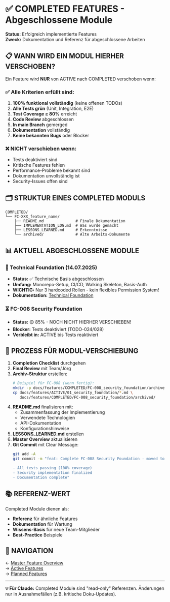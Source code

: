 # ✅ COMPLETED FEATURES - Abgeschlossene Module

**Status:** Erfolgreich implementierte Features  
**Zweck:** Dokumentation und Referenz für abgeschlossene Arbeiten  

## 📋 WANN WIRD EIN MODUL HIERHER VERSCHOBEN?

Ein Feature wird **NUR** von ACTIVE nach COMPLETED verschoben wenn:

### ✅ Alle Kriterien erfüllt sind:
1. **100% funktional vollständig** (keine offenen TODOs)
2. **Alle Tests grün** (Unit, Integration, E2E)
3. **Test Coverage ≥ 80%** erreicht
4. **Code Review** abgeschlossen
5. **In main Branch** gemerged
6. **Dokumentation** vollständig
7. **Keine bekannten Bugs** oder Blocker

### ❌ NICHT verschieben wenn:
- Tests deaktiviert sind
- Kritische Features fehlen
- Performance-Probleme bekannt sind
- Dokumentation unvollständig ist
- Security-Issues offen sind

## 🗂️ STRUKTUR EINES COMPLETED MODULS

```
COMPLETED/
└── FC-XXX_feature_name/
    ├── README.md              # Finale Dokumentation
    ├── IMPLEMENTATION_LOG.md  # Was wurde gemacht
    ├── LESSONS_LEARNED.md     # Erkenntnisse
    └── archived/              # Alte Arbeits-Dokumente
```

## 📊 AKTUELL ABGESCHLOSSENE MODULE

### 🏁 Technical Foundation (14.07.2025)
- **Status:** ✅ Technische Basis abgeschlossen
- **Umfang:** Monorepo-Setup, CI/CD, Walking Skeleton, Basis-Auth
- **WICHTIG:** Nur 3 hardcoded Rollen - kein flexibles Permission System!
- **Dokumentation:** [Technical Foundation](/docs/features/COMPLETED/00_technical_foundation/README.md)

### ⏳ FC-008 Security Foundation
- **Status:** 🟡 85% - NOCH NICHT HIERHER VERSCHIEBEN!
- **Blocker:** Tests deaktiviert (TODO-024/028)
- **Verbleibt in:** ACTIVE bis Tests reaktiviert

## 🔄 PROZESS FÜR MODUL-VERSCHIEBUNG

1. **Completion Checklist** durchgehen
2. **Final Review** mit Team/Jörg
3. **Archiv-Struktur** erstellen:
   ```bash
   # Beispiel für FC-008 (wenn fertig):
   mkdir -p docs/features/COMPLETED/FC-008_security_foundation/archived
   cp docs/features/ACTIVE/01_security_foundation/*.md \
      docs/features/COMPLETED/FC-008_security_foundation/archived/
   ```
4. **README.md** finalisieren mit:
   - Zusammenfassung der Implementierung
   - Verwendete Technologien
   - API-Dokumentation
   - Konfigurationshinweise
5. **LESSONS_LEARNED.md** erstellen
6. **Master Overview** aktualisieren
7. **Git Commit** mit Clear Message:
   ```bash
   git add -A
   git commit -m "feat: Complete FC-008 Security Foundation - moved to COMPLETED

   - All tests passing (100% coverage)
   - Security implementation finalized
   - Documentation complete"
   ```

## 📚 REFERENZ-WERT

Completed Module dienen als:
- **Referenz** für ähnliche Features
- **Dokumentation** für Wartung
- **Wissens-Basis** für neue Team-Mitglieder
- **Best-Practice** Beispiele

## 🔗 NAVIGATION

← [Master Feature Overview](/docs/features/MASTER/FEATURE_OVERVIEW.md)  
→ [Active Features](/docs/features/ACTIVE/README.md)  
→ [Planned Features](/docs/features/PLANNED/README.md)  

---

**💡 Für Claude:** Completed Module sind "read-only" Referenzen. Änderungen nur in Ausnahmefällen (z.B. kritische Doku-Updates).